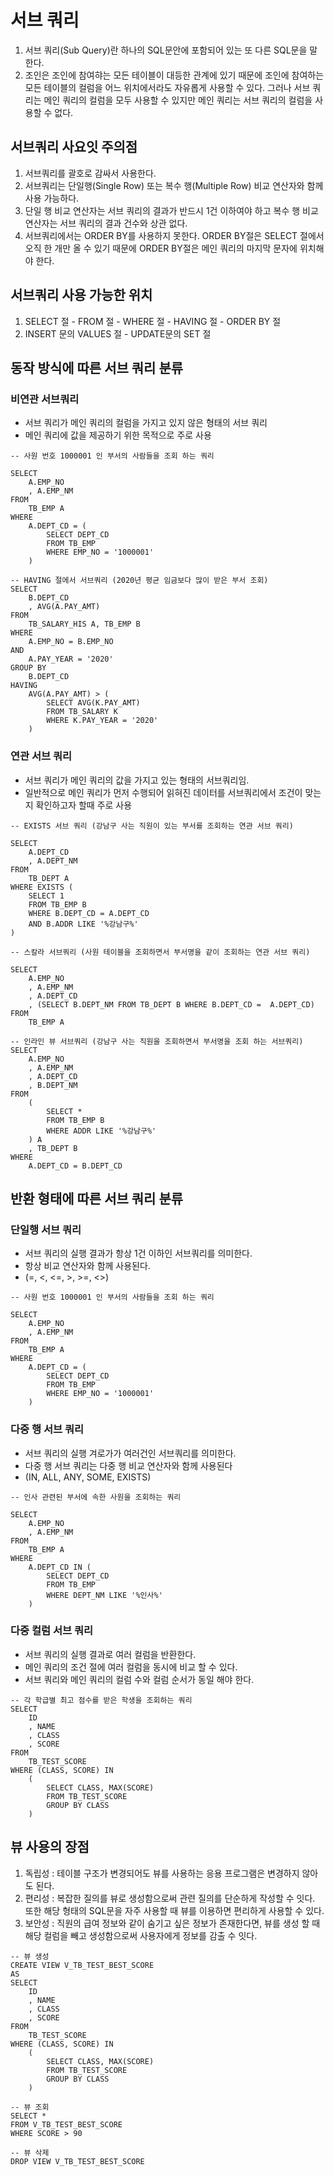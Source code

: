 # 서브 쿼리
1. 서브 쿼리(Sub Query)란 하나의 SQL문안에 포함되어 있는 또 다른 SQL문을 말한다.
2. 조인은 조인에 참여햐는 모든 테이블이 대등한 관계에 있기 때문에 조인에 참여하는 모든 테이블의 컬럼을 어느 위치에서라도 자유롭게 사용할 수 있다. 그러나 서브 쿼리는 메인 쿼리의 컬럼을 모두 사용할 수 있지만 메인 쿼리는 서브 쿼리의 컬럼을 사용할 수 없다.

## 서브쿼리 사요잇 주의점
1. 서브쿼리를 괄호로 감싸서 사용한다.
2. 서브쿼리는 단일행(Single Row) 또는 복수 행(Multiple Row) 비교 연산자와 함께 사용 가능하다.
3. 단일 행 비교 연산자는 서브 쿼리의 결과가 반드시 1건 이하여야 하고 복수 행 비교 연산자는 서브 쿼리의 결과 건수와 상관 없다.
4. 서브쿼리에서는 ORDER BY를 사용하지 못한다. ORDER BY절은 SELECT 절에서 오직 한 개만 올 수 있기 때문에 ORDER BY절은 메인 쿼리의 마지막 문자에 위치해야 한다.

## 서브쿼리 사용 가능한 위치
1. SELECT 절 - FROM 절 - WHERE 절 - HAVING 절 - ORDER BY 절
2. INSERT 문의 VALUES 절 - UPDATE문의 SET 절

## 동작 방식에 따른 서브 쿼리 분류

### 비연관 서브쿼리
* 서브 쿼리가 메인 쿼리의 컬럼을 가지고 있지 않은 형태의 서브 쿼리
* 메인 쿼리에 값을 제공하기 위한 목적으로 주로 사용

```
-- 사원 번호 1000001 인 부서의 사람들을 조회 하는 쿼리

SELECT 
    A.EMP_NO
    , A.EMP_NM
FROM 
    TB_EMP A
WHERE
    A.DEPT_CD = (
        SELECT DEPT_CD
        FROM TB_EMP
        WHERE EMP_NO = '1000001' 
    )

-- HAVING 절에서 서브쿼리 (2020년 평균 임금보다 많이 받은 부서 조회)
SELECT
    B.DEPT_CD
    , AVG(A.PAY_AMT)
FROM
    TB_SALARY_HIS A, TB_EMP B
WHERE
    A.EMP_NO = B.EMP_NO
AND
    A.PAY_YEAR = '2020'
GROUP BY
    B.DEPT_CD
HAVING
    AVG(A.PAY_AMT) > (
        SELECT AVG(K.PAY_AMT)
        FROM TB_SALARY K
        WHERE K.PAY_YEAR = '2020'
    )

```

### 연관 서브 쿼리
* 서브 쿼리가 메인 쿼리의 값을 가지고 있는 형태의 서브쿼리임.
* 일반적으로 메인 쿼리가 먼저 수행되어 읽혀진 데이터를 서브쿼리에서 조건이 맞는지 확인하고자 할때 주로 사용

```
-- EXISTS 서브 쿼리 (강남구 사는 직원이 있는 부서를 조회하는 연관 서브 쿼리)

SELECT
    A.DEPT_CD
    , A.DEPT_NM
FROM 
    TB_DEPT A
WHERE EXISTS (
    SELECT 1
    FROM TB_EMP B
    WHERE B.DEPT_CD = A.DEPT_CD
    AND B.ADDR LIKE '%강남구%'
)

-- 스칼라 서브쿼리 (사원 테이블을 조회하면서 부서명을 같이 조회하는 연관 서브 쿼리)

SELECT
    A.EMP_NO
    , A.EMP_NM
    , A.DEPT_CD
    , (SELECT B.DEPT_NM FROM TB_DEPT B WHERE B.DEPT_CD =  A.DEPT_CD)
FROM
    TB_EMP A

-- 인라인 뷰 서브쿼리 (강남구 사는 직원을 조회하면서 부서명을 조회 하는 서브쿼리)
SELECT
    A.EMP_NO
    , A.EMP_NM
    , A.DEPT_CD
    , B.DEPT_NM
FROM 
    (
        SELECT *
        FROM TB_EMP B
        WHERE ADDR LIKE '%강남구%'
    ) A
    , TB_DEPT B
WHERE
    A.DEPT_CD = B.DEPT_CD

```

## 반환 형태에 따른 서브 쿼리 분류

### 단일행 서브 쿼리
* 서브 쿼리의 실행 결과가 항상 1건 이하인 서브쿼리를 의미한다.
* 항상 비교 연산자와 함께 사용된다.
* (=, <, <=, >, >=, <>)

```
-- 사원 번호 1000001 인 부서의 사람들을 조회 하는 쿼리

SELECT 
    A.EMP_NO
    , A.EMP_NM
FROM 
    TB_EMP A
WHERE
    A.DEPT_CD = (
        SELECT DEPT_CD
        FROM TB_EMP
        WHERE EMP_NO = '1000001' 
    )
```

### 다중 행 서브 쿼리
* 서브 쿼리의 실행 겨로가가 여러건인 서브쿼리를 의미한다.
* 다중 행 서브 쿼리는 다중 행 비교 연산자와 함께 사용된다
* (IN, ALL, ANY, SOME, EXISTS)

```
-- 인사 관련된 부서에 속한 사원을 조회하는 쿼리

SELECT 
    A.EMP_NO
    , A.EMP_NM
FROM 
    TB_EMP A
WHERE
    A.DEPT_CD IN (
        SELECT DEPT_CD
        FROM TB_EMP
        WHERE DEPT_NM LIKE '%인사%'
    )
```

### 다중 컬럼 서브 쿼리
* 서브 쿼리의 실행 결과로 여러 컬럼을 반환한다.
* 메인 쿼리의 조건 절에 여러 컬럼을 동시에 비교 할 수 있다.
* 서브 쿼리와 메인 쿼리의 컬럼 수와 컬럼 순서가 동일 해야 한다.

```
-- 각 학급별 최고 점수를 받은 학생을 조회하는 쿼리
SELECT
    ID
    , NAME
    , CLASS
    , SCORE
FROM
    TB_TEST_SCORE
WHERE (CLASS, SCORE) IN
    (
        SELECT CLASS, MAX(SCORE)
        FROM TB_TEST_SCORE
        GROUP BY CLASS
    )

```

## 뷰 사용의 장점

1. 독립성 : 테이블 구조가 변경되어도 뷰를 사용하는 응용 프로그램은 변경하지 않아도 된다.
2. 편리성 : 복잡한 질의를 뷰로 생성함으로써 관련 질의를 단순하게 작성할 수 잇다. 또한 해당 형태의 SQL문을 자주 사용할 때 뷰를 이용하면 편리하게 사용할 수 있다.
3. 보안성 : 직원의 급여 정보와 같이 숨기고 싶은 정보가 존재한다면, 뷰를 생성 할 때 해당 컬럼을 빼고 생성함으로써 사용자에게 정보를 감출 수 잇다.

```
-- 뷰 생성
CREATE VIEW V_TB_TEST_BEST_SCORE
AS
SELECT
    ID
    , NAME
    , CLASS
    , SCORE
FROM
    TB_TEST_SCORE
WHERE (CLASS, SCORE) IN
    (
        SELECT CLASS, MAX(SCORE)
        FROM TB_TEST_SCORE
        GROUP BY CLASS
    )

-- 뷰 조회
SELECT *
FROM V_TB_TEST_BEST_SCORE
WHERE SCORE > 90

-- 뷰 삭제 
DROP VIEW V_TB_TEST_BEST_SCORE

```